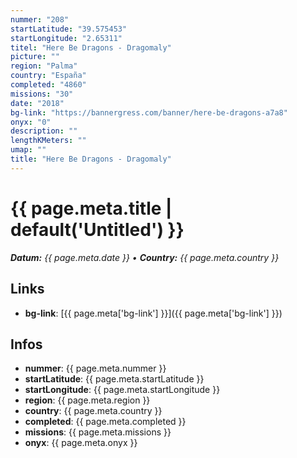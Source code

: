 ```yaml
---
nummer: "208"
startLatitude: "39.575453"
startLongitude: "2.65311"
titel: "Here Be Dragons - Dragomaly"
picture: ""
region: "Palma"
country: "España"
completed: "4860"
missions: "30"
date: "2018"
bg-link: "https://bannergress.com/banner/here-be-dragons-a7a8"
onyx: "0"
description: ""
lengthKMeters: ""
umap: ""
title: "Here Be Dragons - Dragomaly"
---
```

# {{ page.meta.title | default('Untitled') }}

_**Datum:** {{ page.meta.date }} • **Country:** {{ page.meta.country }}_

## Links
- **bg-link**: [{{ page.meta['bg-link'] }}]({{ page.meta['bg-link'] }})

## Infos
- **nummer**: {{ page.meta.nummer }}
- **startLatitude**: {{ page.meta.startLatitude }}
- **startLongitude**: {{ page.meta.startLongitude }}
- **region**: {{ page.meta.region }}
- **country**: {{ page.meta.country }}
- **completed**: {{ page.meta.completed }}
- **missions**: {{ page.meta.missions }}
- **onyx**: {{ page.meta.onyx }}
